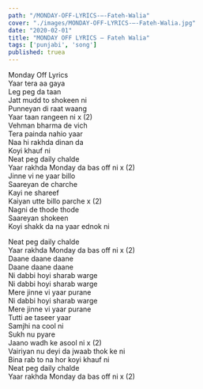 ```yaml
---
path: "/MONDAY-OFF-LYRICS-–-Fateh-Walia"
cover: "./images/MONDAY-OFF-LYRICS-–-Fateh-Walia.jpg"
date: "2020-02-01"
title: "MONDAY OFF LYRICS – Fateh Walia"
tags: ['punjabi', 'song']
published: truea
---
```

  
Monday Off Lyrics  
Yaar tera aa gaya  
Leg peg da taan  
Jatt mudd to shokeen ni  
Punneyan di raat waang  
Yaar taan rangeen ni x (2)  
Vehman bharma de vich  
Tera painda nahio yaar  
Naa hi rakhda dinan da  
Koyi khauf ni  
Neat peg daily chalde  
Yaar rakhda Monday da bas off ni x (2)  
Jinne vi ne yaar billo  
Saareyan de charche  
Kayi ne shareef  
Kaiyan utte billo parche x (2)  
Nagni de thode thode  
Saareyan shokeen  
Koyi shakk da na yaar ednok ni  
  
  
  
  
  
  
Neat peg daily chalde  
Yaar rakhda Monday da bas off ni x (2)  
Daane daane daane  
Daane daane daane  
Ni dabbi hoyi sharab warge  
Ni dabbi hoyi sharab warge  
Mere jinne vi yaar purane  
Ni dabbi hoyi sharab warge  
Mere jinne vi yaar purane  
Tutti ae taseer yaar  
Samjhi na cool ni  
Sukh nu pyare  
Jaano wadh ke asool ni x (2)  
Vairiyan nu deyi da jwaab thok ke ni  
Bina rab to na hor koyi khauf ni  
Neat peg daily chalde  
Yaar rakhda Monday da bas off ni x (2)  
